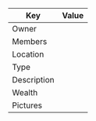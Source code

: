 Key         | Value
----------- | -----
Owner       |
Members     |
Location    |
Type        |
Description |
Wealth      |
Pictures    |
